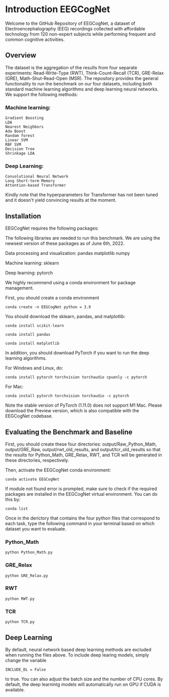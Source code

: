 # Introduction EEGCogNet
Welcome to the GitHub Repository of EEGCogNet, a dataset of Electroencephalography (EEG) recordings collected with affordable technology from 120 non-expert subjects while performing frequent and common cognitive activities. 

## Overview
The dataset is the aggregation of the results from four separate experiments: Read-Write-Type (RWT), Think-Count-Recall (TCR), GRE-Relax (GRE), Math-Shut-Read-Open (MSR). The repository provides the general functionality to run the benchmark on our four datasets, including both standard machine learning algorithms and deep learning neural networks. We support the following methods:

### Machine learning:
```
Gradient Boosting
LDA
Nearest Neighbors
Ada Boost
Random forest
Linear SVM
RBF SVM
Decision Tree
Shrinkage LDA
```
### Deep Learning:
```
Convolutional Neural Network
Long Short-term Memory 
Attention-based Transformer
```
Kindly note that the hyperparameters for Transformer has not been tuned and it doesn't yield convincing results at the moment.


## Installation
EEGCogNet requires the following packages: 

The following libraries are needed to run this benchmark. We are using the newsest version of these packages as of June 6th, 2022. 

Data processing and visualization:
pandas
matplotlib
numpy

Machine learning:
sklearn

Deep learning: 
pytorch

We highly recommend using a conda environment for package management.

First, you should create a conda environment
```
conda create -n EEGCogNet python = 3.9
```

You should download the sklearn, pandas, and matplotlib:
```
conda install scikit-learn
```
```
conda install pandas
```
```
conda install matplotlib
```

In addition, you should download PyTorch if you want to run the deep learning algorithms. 

For Windows and Linux, do:
```
conda install pytorch torchvision torchaudio cpuonly -c pytorch
```

For Mac:
```
conda install pytorch torchvision torchaudio -c pytorch
```
Note the stable version of PyTorch (1.11.0) does not support M1 Mac. Please download the Preview version, which is also compatible with the EEGCogNet codebase. 

## Evaluating the Benchmark and Baseline
First, you should create these four directories: output/Raw_Python_Math, output/GRE_Raw, output/rwt_old_results, and output/tcr_old_results so that the results for Python_Math, GRE_Relax, RWT, and TCR will be generated in these directories, respectively.

Then, activate the EEGCogNet conda environment:
```
conda activate EEGCogNet
```

If module not found error is prompted, make sure to check if the required packages are installed in the EEGCogNet virtual environment. You can do this by:
```
conda list
```

Once in the derictory that contains the four python files that correspond to each task, type the following command in your terminal based on which dataset you want to evaluate.

### Python_Math
```
python Python_Math.py
```

### GRE_Relax
```
python GRE_Relax.py
```

### RWT
```
python RWT.py
```

### TCR
```
python TCR.py
```

## Deep Learning
By default, neural network based deep learning methods are excluded when running the files above. To include deep learing models, simply change the variable 
```
INCLUDE_DL = False
```
to true. You can also adjust the batch size and the number of CPU cores. By default, the deep learnintg models will automatically run on GPU if CUDA is available.



